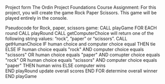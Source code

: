 Project form The Ordin Project Foundations Course
Assignment: 
For this project, you will create the game Rock Paper Scissors. This game will be played entirely in the console.

Pseudocode for Rock, paper, scissors game:
CALL playGame
    FOR EACH round
        CALL playRound 
            CALL getComputerChoice will return one of the following string values: “rock”, “paper” or “scissors”.
            CALL getHumanChoice 
            IF human choice and computer choice equal THEN tie
            ELSE IF 
            human choice equals "rock" AND computer choice equals "scissors" OR
            human choice equals "paper" AND comupter choice equals "rock"  OR
            human choice equals "scissors" AND computer choice equals "paper" 
            THEN human wins
            ELSE computer wins   
        END playRound
    update overall scores
    END FOR 
    determine overall winner
END playGame


